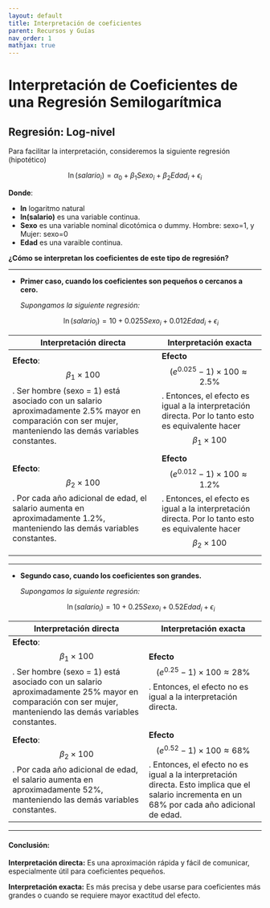 ```yaml
---
layout: default
title: Interpretación de coeficientes 
parent: Recursos y Guías
nav_order: 1
mathjax: true
---
```

# Interpretación de Coeficientes de una Regresión Semilogarítmica

## Regresión: Log-nivel

Para facilitar la interpretación, consideremos la siguiente regresión (hipotético)

$$
\ln(salario_i)= \alpha_0 + \beta_1Sexo_i + \beta_2Edad_i + \epsilon_i
$$

**Donde**:

- **ln** logaritmo natural
- **ln(salario)** es una variable continua.
- **Sexo** es una variable nominal dicotómica o dummy. Hombre: sexo=1, y Mujer: sexo=0
- **Edad** es una varaible continua.

**¿Cómo se interpretan los coeficientes de este tipo de regresión?**

---

* **Primer caso, cuando los coeficientes son pequeños o cercanos a cero.**

  *Supongamos la siguiente regresión:*

  $$
  \ln(salario_i)= 10 + 0.025Sexo_i + 0.012Edad_i + \epsilon_i
  $$

| Interpretación directa                                                                                                                                                                             | Interpretación exacta                                                                                                                                                              |
| --------------------------------------------------------------------------------------------------------------------------------------------------------------------------------------------------- | ----------------------------------------------------------------------------------------------------------------------------------------------------------------------------------- |
| **Efecto**:$$\beta_1 \times 100$$. Ser hombre (sexo = 1) está asociado con un salario aproximadamente 2.5% mayor en comparación con ser mujer, manteniendo las demás variables constantes. | **Efecto** $$(e^{0.025}-1)\times 100 \approx 2.5\%$$. Entonces, el efecto es igual a la interpretación directa. Por lo tanto esto es equivalente hacer $$\beta_1 \times 100$$  |
| **Efecto**: $$\beta_2 \times 100$$. Por cada año adicional de edad, el salario aumenta en aproximadamente 1.2%, manteniendo las demás variables constantes.   | **Efecto** $$(e^{0.012}-1)\times 100 \approx 1.2\%$$. Entonces, el efecto es igual a la interpretación directa.  Por lo tanto esto es equivalente hacer $$\beta_2 \times 100$$ |

---

* **Segundo caso, cuando los coeficientes son grandes.**

  *Supongamos la siguiente regresión:*

  $$
  \ln(salario_i)= 10 + 0.25Sexo_i + 0.52Edad_i + \epsilon_i
  $$

| Interpretación directa                                                                                                                                                                            | Interpretación exacta                                                                                                                                                                                   |
| -------------------------------------------------------------------------------------------------------------------------------------------------------------------------------------------------- | -------------------------------------------------------------------------------------------------------------------------------------------------------------------------------------------------------- |
| **Efecto**:$$\beta_1 \times 100$$. Ser hombre (sexo = 1) está asociado con un salario aproximadamente 25% mayor en comparación con ser mujer, manteniendo las demás variables constantes. | **Efecto** $$(e^{0.25}-1)\times 100 \approx 28\%$$. Entonces, el efecto no es igual a la interpretación directa.  |
| **Efecto**: $$\beta_2 \times 100$$. Por cada año adicional de edad, el salario aumenta en aproximadamente 52%, manteniendo las demás variables constantes.  | **Efecto** $$(e^{0.52}-1)\times 100 \approx 68\%$$. Entonces, el efecto no es igual a la interpretación directa. Esto implica que el salario incrementa en un 68% por cada año adicional de edad. |

---

#### Conclusión:

**Interpretación directa:** Es una aproximación rápida y fácil de comunicar, especialmente útil para coeficientes pequeños.

**Interpretación exacta:** Es más precisa y debe usarse para coeficientes más grandes o cuando se requiere mayor exactitud del efecto.
